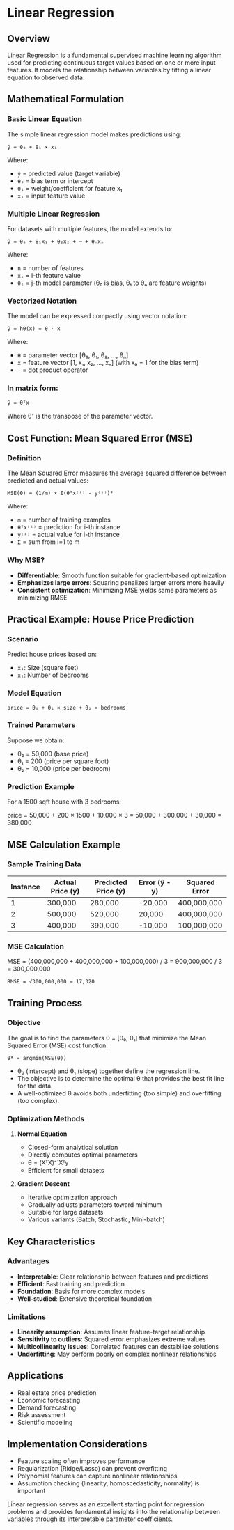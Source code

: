 # Linear Regression

## Overview

Linear Regression is a fundamental supervised machine learning algorithm used for predicting continuous target values based on one or more input features. It models the relationship between variables by fitting a linear equation to observed data.

## Mathematical Formulation

### Basic Linear Equation

The simple linear regression model makes predictions using:

`ŷ = θ₀ + θ₁ × x₁`

Where:

- `ŷ` = predicted value (target variable)
- `θ₀` = bias term or intercept
- `θ₁` = weight/coefficient for feature x₁
- `x₁` = input feature value

### Multiple Linear Regression

For datasets with multiple features, the model extends to:

`ŷ = θ₀ + θ₁x₁ + θ₂x₂ + ⋯ + θₙxₙ`

Where:

- `n` = number of features
- `xᵢ` = i-th feature value
- `θⱼ` = j-th model parameter (θ₀ is bias, θ₁ to θₙ are feature weights)

### Vectorized Notation

The model can be expressed compactly using vector notation:

`ŷ = hθ(x) = θ · x`

Where:

- `θ` = parameter vector [θ₀, θ₁, θ₂, ..., θₙ]
- `x` = feature vector [1, x₁, x₂, ..., xₙ] (with x₀ = 1 for the bias term)
- `·` = dot product operator

### In matrix form:

`ŷ = θᵀx`

Where θᵀ is the transpose of the parameter vector.

## Cost Function: Mean Squared Error (MSE)

### Definition

The Mean Squared Error measures the average squared difference between predicted and actual values:

`MSE(θ) = (1/m) × Σ(θᵀx⁽ⁱ⁾ - y⁽ⁱ⁾)²`

Where:

- `m` = number of training examples
- `θᵀx⁽ⁱ⁾` = prediction for i-th instance
- `y⁽ⁱ⁾` = actual value for i-th instance
- `Σ` = sum from i=1 to m

### Why MSE?

- **Differentiable**: Smooth function suitable for gradient-based optimization
- **Emphasizes large errors**: Squaring penalizes larger errors more heavily
- **Consistent optimization**: Minimizing MSE yields same parameters as minimizing RMSE

## Practical Example: House Price Prediction

### Scenario

Predict house prices based on:

- `x₁`: Size (square feet)
- `x₂`: Number of bedrooms

### Model Equation

`price = θ₀ + θ₁ × size + θ₂ × bedrooms`

### Trained Parameters

Suppose we obtain:

- θ₀ = 50,000 (base price)
- θ₁ = 200 (price per square foot)
- θ₂ = 10,000 (price per bedroom)

### Prediction Example

For a 1500 sqft house with 3 bedrooms:

price = 50,000 + 200 × 1500 + 10,000 × 3
= 50,000 + 300,000 + 30,000
= 380,000

## MSE Calculation Example

### Sample Training Data

| Instance | Actual Price (y) | Predicted Price (ŷ) | Error (ŷ - y) | Squared Error |
| -------- | ---------------- | ------------------- | ------------- | ------------- |
| 1        | 300,000          | 280,000             | -20,000       | 400,000,000   |
| 2        | 500,000          | 520,000             | 20,000        | 400,000,000   |
| 3        | 400,000          | 390,000             | -10,000       | 100,000,000   |

### MSE Calculation

MSE = (400,000,000 + 400,000,000 + 100,000,000) / 3
= 900,000,000 / 3
= 300,000,000

`RMSE = √300,000,000 ≈ 17,320`

## Training Process

### Objective

The goal is to find the parameters θ = [θ₀, θ₁] that minimize the Mean Squared Error (MSE) cost function:

`θ* = argmin(MSE(θ))`

- θ₀ (intercept) and θ₁ (slope) together define the regression line.
- The objective is to determine the optimal θ that provides the best fit line for the data.
- A well-optimized θ avoids both underfitting (too simple) and overfitting (too complex).

### Optimization Methods

1. **Normal Equation**

   - Closed-form analytical solution
   - Directly computes optimal parameters
   - θ = (XᵀX)⁻¹Xᵀy
   - Efficient for small datasets

2. **Gradient Descent**
   - Iterative optimization approach
   - Gradually adjusts parameters toward minimum
   - Suitable for large datasets
   - Various variants (Batch, Stochastic, Mini-batch)

## Key Characteristics

### Advantages

- **Interpretable**: Clear relationship between features and predictions
- **Efficient**: Fast training and prediction
- **Foundation**: Basis for more complex models
- **Well-studied**: Extensive theoretical foundation

### Limitations

- **Linearity assumption**: Assumes linear feature-target relationship
- **Sensitivity to outliers**: Squared error emphasizes extreme values
- **Multicollinearity issues**: Correlated features can destabilize solutions
- **Underfitting**: May perform poorly on complex nonlinear relationships

## Applications

- Real estate price prediction
- Economic forecasting
- Demand forecasting
- Risk assessment
- Scientific modeling

## Implementation Considerations

- Feature scaling often improves performance
- Regularization (Ridge/Lasso) can prevent overfitting
- Polynomial features can capture nonlinear relationships
- Assumption checking (linearity, homoscedasticity, normality) is important

Linear regression serves as an excellent starting point for regression problems and provides fundamental insights into the relationship between variables through its interpretable parameter coefficients.

